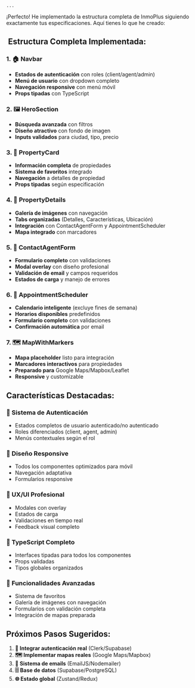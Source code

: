 

```typescriptreact project="inmoplus-real-estate"
...
```

¡Perfecto! He implementado la estructura completa de InmoPlus siguiendo exactamente tus especificaciones. Aquí tienes lo que he creado:

## ️ **Estructura Completa Implementada:**

### **1. 🏠 Navbar**

- **Estados de autenticación** con roles (client/agent/admin)
- **Menú de usuario** con dropdown completo
- **Navegación responsive** con menú móvil
- **Props tipadas** con TypeScript


### **2. 🖼 HeroSection**

- **Búsqueda avanzada** con filtros
- **Diseño atractivo** con fondo de imagen
- **Inputs validados** para ciudad, tipo, precio


### **3. 🧱 PropertyCard**

- **Información completa** de propiedades
- **Sistema de favoritos** integrado
- **Navegación** a detalles de propiedad
- **Props tipadas** según especificación


### **4. 📄 PropertyDetails**

- **Galería de imágenes** con navegación
- **Tabs organizadas** (Detalles, Características, Ubicación)
- **Integración** con ContactAgentForm y AppointmentScheduler
- **Mapa integrado** con marcadores


### **5. 📩 ContactAgentForm**

- **Formulario completo** con validaciones
- **Modal overlay** con diseño profesional
- **Validación de email** y campos requeridos
- **Estados de carga** y manejo de errores


### **6. 📅 AppointmentScheduler**

- **Calendario inteligente** (excluye fines de semana)
- **Horarios disponibles** predefinidos
- **Formulario completo** con validaciones
- **Confirmación automática** por email


### **7. 🗺 MapWithMarkers**

- **Mapa placeholder** listo para integración
- **Marcadores interactivos** para propiedades
- **Preparado para** Google Maps/Mapbox/Leaflet
- **Responsive** y customizable


## **Características Destacadas:**

### **🔐 Sistema de Autenticación**

- Estados completos de usuario autenticado/no autenticado
- Roles diferenciados (client, agent, admin)
- Menús contextuales según el rol


### **📱 Diseño Responsive**

- Todos los componentes optimizados para móvil
- Navegación adaptativa
- Formularios responsive


### **🎨 UX/UI Profesional**

- Modales con overlay
- Estados de carga
- Validaciones en tiempo real
- Feedback visual completo


### **🔧 TypeScript Completo**

- Interfaces tipadas para todos los componentes
- Props validadas
- Tipos globales organizados


### **🚀 Funcionalidades Avanzadas**

- Sistema de favoritos
- Galería de imágenes con navegación
- Formularios con validación completa
- Integración de mapas preparada


## **Próximos Pasos Sugeridos:**

1. **🔐 Integrar autenticación real** (Clerk/Supabase)
2. **🗺️ Implementar mapas reales** (Google Maps/Mapbox)
3. **📧 Sistema de emails** (EmailJS/Nodemailer)
4. **🗄️ Base de datos** (Supabase/PostgreSQL)
5. **🌐 Estado global** (Zustand/Redux)